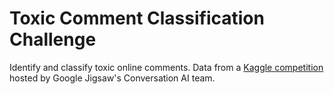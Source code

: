 # Toxic Comment Classification Challenge
Identify and classify toxic online comments. Data from a [Kaggle competition](https://www.kaggle.com/c/jigsaw-toxic-comment-classification-challenge) hosted by Google Jigsaw's Conversation AI team.
